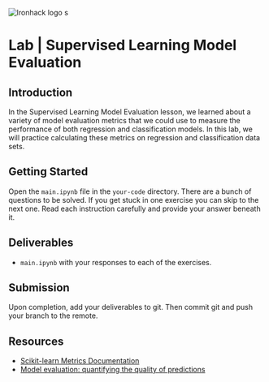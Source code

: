![Ironhack logo](https://i.imgur.com/1QgrNNw.png)
s
# Lab | Supervised Learning Model Evaluation

## Introduction

In the Supervised Learning Model Evaluation lesson, we learned about a variety of model evaluation metrics that we could use to measure the performance of both regression and classification models. In this lab, we will practice calculating these metrics on regression and classification data sets.

## Getting Started

Open the `main.ipynb` file in the `your-code` directory. There are a bunch of questions to be solved. If you get stuck in one exercise you can skip to the next one. Read each instruction carefully and provide your answer beneath it.

## Deliverables

- `main.ipynb` with your responses to each of the exercises.

## Submission

Upon completion, add your deliverables to git. Then commit git and push your branch to the remote.

## Resources

- [Scikit-learn Metrics Documentation](https://scikit-learn.org/stable/modules/classes.html#sklearn-metrics-metrics)
- [Model evaluation: quantifying the quality of predictions](https://scikit-learn.org/stable/modules/model_evaluation.html)